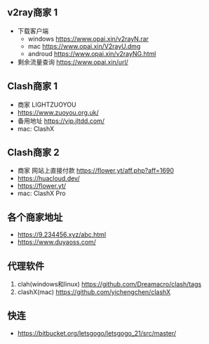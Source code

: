 ## v2ray商家 1
- 下载客户端
    - windows https://www.opai.xin/v2rayN.rar
    - mac   https://www.opai.xin/V2rayU.dmg
    - androud https://www.opai.xin/v2rayNG.html
- 剩余流量查询 https://www.opai.xin/url/

## Clash商家 1
- 商家 LIGHTZUOYOU
- https://www.zuoyou.org.uk/
- 备用地址 https://vip.jltdd.com/
- mac: ClashX

## Clash商家 2
- 商家 网站上直接付款 https://flower.yt/aff.php?aff=1690
- https://huacloud.dev/
- https://flower.yt/
- mac: ClashX Pro

## 各个商家地址
- https://9.234456.xyz/abc.html
- https://www.duyaoss.com/ 

## 代理软件
1. clah(windows和linux) https://github.com/Dreamacro/clash/tags
2. clashX(mac) https://github.com/yichengchen/clashX

## 快连
- https://bitbucket.org/letsgogo/letsgogo_21/src/master/